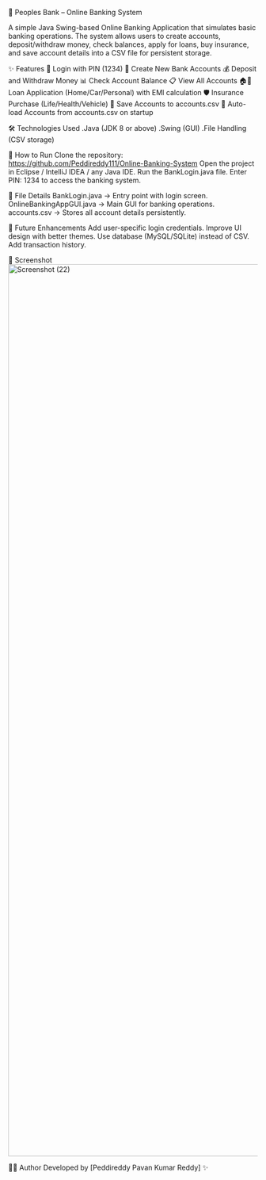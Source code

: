 🏦 Peoples Bank – Online Banking System

A simple Java Swing-based Online Banking Application that simulates basic banking operations. The system allows users to create accounts, deposit/withdraw money, check balances, apply for loans, buy insurance, and save account details into a CSV file for persistent storage.

✨ Features
🔑 Login with PIN (1234)
👤 Create New Bank Accounts
💰 Deposit and Withdraw Money
📊 Check Account Balance
📋 View All Accounts
🏠🚗 Loan Application (Home/Car/Personal) with EMI calculation
🛡 Insurance Purchase (Life/Health/Vehicle)
💾 Save Accounts to accounts.csv
📂 Auto-load Accounts from accounts.csv on startup

🛠 Technologies Used
.Java (JDK 8 or above)
.Swing (GUI)
.File Handling (CSV storage)

🚀 How to Run
Clone the repository:
https://github.com/Peddireddy111/Online-Banking-System
Open the project in Eclipse / IntelliJ IDEA / any Java IDE.
Run the BankLogin.java file.
Enter PIN: 1234 to access the banking system.

📂 File Details
BankLogin.java → Entry point with login screen.
OnlineBankingAppGUI.java → Main GUI for banking operations.
accounts.csv → Stores all account details persistently.

🎯 Future Enhancements
Add user-specific login credentials.
Improve UI design with better themes.
Use database (MySQL/SQLite) instead of CSV.
Add transaction history.

📸 Screenshot
<img width="2880" height="1800" alt="Screenshot (22)" src="https://github.com/user-attachments/assets/c62bdc36-d195-49cf-99ac-cbcaf407e4b9" />

👨‍💻 Author
Developed by [Peddireddy Pavan Kumar Reddy] ✨
